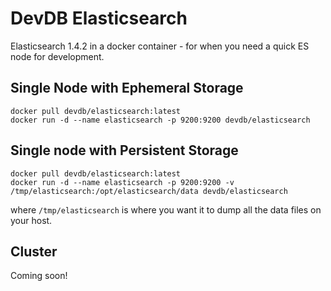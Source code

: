 # DevDB Elasticsearch

Elasticsearch 1.4.2 in a docker container - for when you need a quick ES node for development.

## Single Node with Ephemeral Storage

```
docker pull devdb/elasticsearch:latest
docker run -d --name elasticsearch -p 9200:9200 devdb/elasticsearch
```

## Single node with Persistent Storage

```
docker pull devdb/elasticsearch:latest
docker run -d --name elasticsearch -p 9200:9200 -v /tmp/elasticsearch:/opt/elasticsearch/data devdb/elasticsearch
```

where `/tmp/elasticsearch` is where you want it to dump all the data files on your host.

## Cluster

Coming soon!
